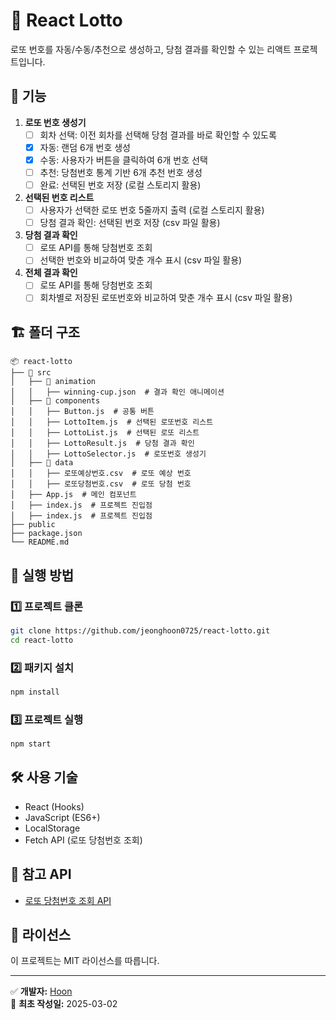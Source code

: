 # 🎯 React Lotto

로또 번호를 자동/수동/추천으로 생성하고, 당첨 결과를 확인할 수 있는 리액트 프로젝트입니다.

## 📌 기능

1. **로또 번호 생성기**
    - [ ] 회차 선택: 이전 회차를 선택해 당첨 결과를 바로 확인할 수 있도록
    - [x] 자동: 랜덤 6개 번호 생성
    - [x] 수동: 사용자가 버튼을 클릭하여 6개 번호 선택
    - [ ] 추천: 당첨번호 통계 기반 6개 추천 번호 생성 
    - [ ] 완료: 선택된 번호 저장 (로컬 스토리지 활용)

2. **선택된 번호 리스트**
    - [ ] 사용자가 선택한 로또 번호 5줄까지 출력 (로컬 스토리지 활용)
    - [ ] 당첨 결과 확인: 선택된 번호 저장 (csv 파일 활용)

3. **당첨 결과 확인**
   - [ ] 로또 API를 통해 당첨번호 조회
   - [ ] 선택한 번호와 비교하여 맞춘 개수 표시 (csv 파일 활용)

4. **전체 결과 확인**
   - [ ] 로또 API를 통해 당첨번호 조회
   - [ ] 회차별로 저장된 로또번호와 비교하여 맞춘 개수 표시 (csv 파일 활용)

## 🏗️ 폴더 구조

```
📦 react-lotto
├── 📂 src
│   ├── 📂 animation
│   │   ├── winning-cup.json  # 결과 확인 애니메이션
│   ├── 📂 components
│   │   ├── Button.js  # 공통 버튼
│   │   ├── LottoItem.js  # 선택된 로또번호 리스트
│   │   ├── LottoList.js  # 선택된 로또 리스트
│   │   ├── LottoResult.js  # 당첨 결과 확인
│   │   ├── LottoSelector.js  # 로또번호 생성기
│   ├── 📂 data
│   │   ├── 로또예상번호.csv  # 로또 예상 번호
│   │   ├── 로또당첨번호.csv  # 로또 당첨 번호
│   ├── App.js  # 메인 컴포넌트
│   ├── index.js  # 프로젝트 진입점
│   ├── index.js  # 프로젝트 진입점
├── public
├── package.json
└── README.md
```

## 🚀 실행 방법

### 1️⃣ 프로젝트 클론
```sh
git clone https://github.com/jeonghoon0725/react-lotto.git
cd react-lotto
```

### 2️⃣ 패키지 설치
```sh
npm install
```

### 3️⃣ 프로젝트 실행
```sh
npm start
```

## 🛠️ 사용 기술

- React (Hooks)
- JavaScript (ES6+)
- LocalStorage
- Fetch API (로또 당첨번호 조회)

## 📌 참고 API
- [로또 당첨번호 조회 API](https://www.dhlottery.co.kr/common.do?method=getLottoNumber&drwNo=1160)

## 📄 라이선스
이 프로젝트는 MIT 라이선스를 따릅니다.

---
✅ **개발자:** [Hoon](https://github.com/jeonghoon0725)  
📅 **최초 작성일:** 2025-03-02